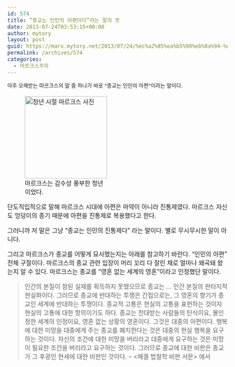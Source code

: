```yaml
---
id: 574
title: “종교는 인민의 아편이다”라는 말의 뜻
date: 2013-07-24T03:53:15+00:00
author: mytory
layout: post
guid: https://marx.mytory.net/2013/07/24/%ec%a2%85%ea%b5%90%eb%8a%94-%ec%9d%b8%eb%af%bc%ec%9d%98-%ec%95%84%ed%8e%b8%ec%9d%b4%eb%8b%a4%eb%9d%bc%eb%8a%94-%eb%a7%90%ec%9d%98-%eb%9c%bb/
permalink: /archives/574
categories:
  - 마르크스주의
---
```

<span style="font-size: 9pt; line-height: 1.5;">아주 오해받는 마르크스의 말 중 하나가 바로 &#8220;종교는 인민의 아편&#8221;이라는 말이다.</span>

<p style="text-align: center; clear: none; float: none;">
  <figure style="width: 188px" class="wp-caption aligncenter"><img src="https://marx.mytory.net/wp-content/uploads/1/cfile8.uf.26600E405215867A2707E3.jpg" width="188" height="188" alt="청년 시절 마르크스 사진" filename="young marx.jpg" filemime="image/jpeg" /><figcaption class="wp-caption-text">마르크스는 감수성 풍부한 청년이었다.</figcaption></figure>
</p>

단도직입적으로 말해 마르크스 시대에 아편은 마약이 아니라 진통제였다. 마르크스 자신도 엉덩이의 종기 때문에 아편을 진통제로 복용했다고 한다.

그러니까 저 말은 그냥 &#8220;종교는 인민의 진통제다&#8221; 라는 말이다. 별로 무시무시한 말이 아니다.

그리고 마르크스가 종교를 어떻게 묘사했는지는 아래를 참고하기 바란다. &#8220;인민의 아편&#8221; 전체 구절이다. 마르크스의 종교 관련 입장이 머리 꼬리 다 잘린 채로 얼마나 왜곡돼 왔는지 알 수 있다. 마르크스는 종교를 &#8220;영혼 없는 세계의 영혼&#8221;이라고 인정했단 말이다.

<blockquote class="tx-quote-tistory">
  <p>
    인간의 본질이 참된 실재를 획득하지 못했으므로 종교는 &#8230; 인간 본질의 판타지적 현실화이다. 그러므로 종교에 반대하는 투쟁은 간접으로는, 그 영혼의 향기가 종교인 세계에 반대하는 투쟁이다. 종교적 고통은 현실의 고통을 표현하는 것이자 현실의 고통에 대한 항의이기도 하다. 종교는 천대받는 사람들의 탄식이요, 몰인정한 세계의 인정이요, 영혼 없는 상황의 영혼이다. 그것은 대중의 아편이다. 행복에 대한 미망을 대중에게 주는 종교를 폐지한다는 것은 대중의 현실 행복을 요구하는 것이다. 자신의 조건에 대한 미망을 버리라고 대중에게 요구하는 것은 미망이 필요한 조건을 버리라고 요구하는 것이다. 그러므로 종교에 대한 비판은 종교가 그 후광인 현세에 대한 비판인 것이다. &#8211; &lt;헤겔 법철학 비판 서문&gt; 에서
  </p>
</blockquote>